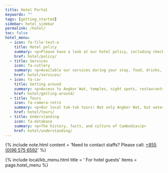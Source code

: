 ```yaml
---
title: Hotel Portal
keywords: ""
tags: [getting_started]
sidebar: hotel_sidebar
permalink: /hotel/
toc: false
hotel_menu:
  - icon: fa-file-text-o
    title: Hotel policy
    summary: <p>Please have a look at our hotel policy, including checkout time, opening hours, etc</p>
    href: hotel/policy/
  - title: Services
    icon: fa-cutlery
    summary: <p>Available our services during your stay, food, drinks, common spaces, utilities.</p>
    href: hotel/services/
  - icon: fa-car
    title: Getting around
    summary: <p>Access to Angkor Wat, temples, night spots, restaurants, markets, and more!</p>
    href: hotel/getting-around/
  - title: Tours
    icon: fa-camera-retro
    summary: <p>Our local tuk-tuk tours! Not only Angkor Wat, but water reservoirs, local markets.</p>
    href: hotel/tours/
  - title: Understanding
    icon: fa-database
    summary: <p>The history, facts, and culture of Cambodia</p>
    href: hotel/understanding/
---
```


{% include note.html
    content = 'Need to contact staffs? Please call: <a href="tel:+855-96-575-6592">+855 (0)96 575 6592</a>'
%}

{% include local/kb_menu.html
    title = '<i class="fa fa-hotel"></i> For hotel guests'
    items = page.hotel_menu
%}
